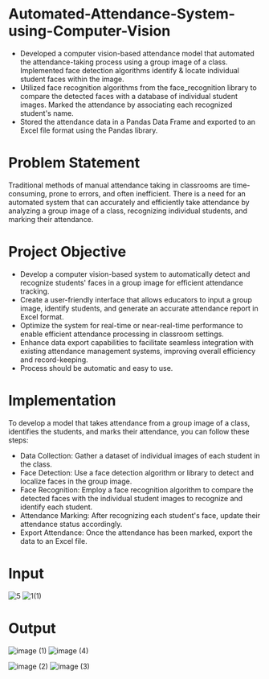 # Automated-Attendance-System-using-Computer-Vision

* Developed a computer vision-based attendance model that automated the attendance-taking process using a group  image of a class. Implemented face detection algorithms identify &amp; locate individual student faces within the image.
* Utilized face recognition algorithms from the face_recognition library to compare the detected faces with a database of individual student images. Marked the attendance by associating each recognized student's name. 
* Stored the attendance data in a Pandas Data Frame and exported to an Excel file format using the Pandas library.

# Problem Statement
Traditional methods of manual attendance taking in classrooms are time-consuming, prone to errors, and often inefficient. There is a need for an automated system that can accurately and efficiently take attendance by analyzing a group image of a class, recognizing individual students, and marking their attendance.

# Project Objective
* Develop a computer vision-based system to automatically detect and recognize students' faces in a group image for efficient attendance tracking.
* Create a user-friendly interface that allows educators to input a group image, identify students, and generate an accurate attendance report in Excel format.
* Optimize the system for real-time or near-real-time performance to enable efficient attendance processing in classroom settings.
* Enhance data export capabilities to facilitate seamless integration with existing attendance management systems, improving overall efficiency and record-keeping.
* Process should be automatic and easy to use.

# Implementation

To develop a model that takes attendance from a group image of a class, identifies the students, and marks their attendance, you can follow these steps:
* Data Collection: Gather a dataset of individual images of each student in the class. 
* Face Detection: Use a face detection algorithm or library to detect and localize faces in the group image. 
* Face Recognition: Employ a face recognition algorithm to compare the detected faces with the individual student images to recognize and identify each student. 
* Attendance Marking: After recognizing each student's face, update their attendance status accordingly. 
* Export Attendance: Once the attendance has been marked, export the data to an Excel file.


# Input 

![5](https://github.com/sumedhsp04/Automated-Attendance-System-using-Computer-Vision/assets/54770758/066817eb-6631-4974-8623-23027c645bdc)
![1(1)](https://github.com/sumedhsp04/Automated-Attendance-System-using-Computer-Vision/assets/54770758/f7203c89-6d9e-40f3-b8b6-a1d8522f7efe) 




# Output 

 ![image (1)](https://github.com/sumedhsp04/Automated-Attendance-System-using-Computer-Vision/assets/54770758/5e641288-5e08-432e-8b4c-60d516cbe85a)   ![image (4)](https://github.com/sumedhsp04/Automated-Attendance-System-using-Computer-Vision/assets/54770758/c2a83643-990b-4662-9f34-ed5644f07487) 

 ![image (2)](https://github.com/sumedhsp04/Automated-Attendance-System-using-Computer-Vision/assets/54770758/e77c70ba-8692-4858-afa4-5c88fb992efe)  ![image (3)](https://github.com/sumedhsp04/Automated-Attendance-System-using-Computer-Vision/assets/54770758/73693e13-d852-4073-a277-b2870ac8daa6) 











